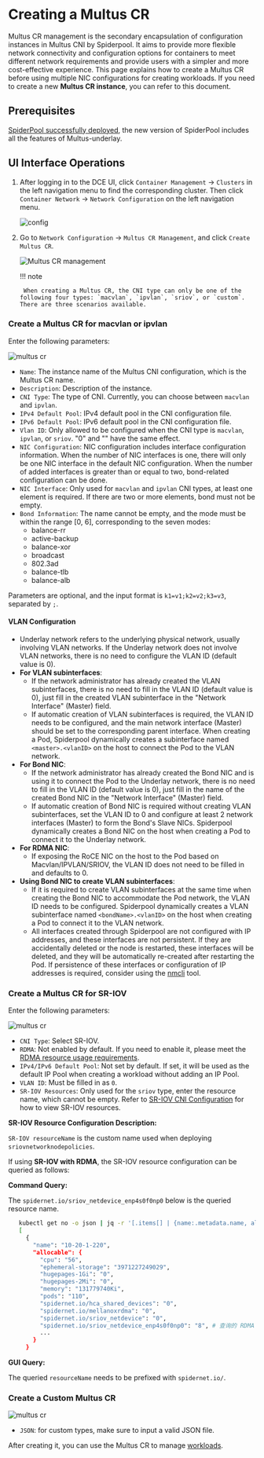 # Creating a Multus CR

Multus CR management is the secondary encapsulation of configuration instances in Multus CNI by Spiderpool. It aims to provide more flexible network connectivity and configuration options for containers to meet different network requirements and provide users with a simpler and more cost-effective experience. This page explains how to create a Multus CR before using multiple NIC configurations for creating workloads.
If you need to create a new **Multus CR instance**, you can refer to this document.

## Prerequisites

[SpiderPool successfully deployed](../modules/spiderpool/install/install.md), the new version of SpiderPool includes all the features of Multus-underlay.

## UI Interface Operations

1. After logging in to the DCE UI, click `Container Management` -> `Clusters` in the left navigation menu to find the corresponding cluster. Then click `Container Network` -> `Network Configuration` on the left navigation menu.

    ![config](https://docs.daocloud.io/daocloud-docs-images/docs/en/docs/network/images/networkconfig01.png)

2. Go to `Network Configuration` -> `Multus CR Management`, and click `Create Multus CR`.

    ![Multus CR management](https://docs.daocloud.io/daocloud-docs-images/docs/en/docs/network/images/networkconfig02.png)

    !!! note

        When creating a Multus CR, the CNI type can only be one of the following four types: `macvlan`, `ipvlan`, `sriov`, or `custom`. There are three scenarios available.

### Create a Multus CR for macvlan or ipvlan

Enter the following parameters:

![multus cr](https://docs.daocloud.io/daocloud-docs-images/docs/en/docs/network/images/networkconfig03.png)

- `Name`: The instance name of the Multus CNI configuration, which is the Multus CR name.
- `Description`: Description of the instance.
- `CNI Type`: The type of CNI. Currently, you can choose between `macvlan` and `ipvlan`.
- `IPv4 Default Pool`: IPv4 default pool in the CNI configuration file.
- `IPv6 Default Pool`: IPv6 default pool in the CNI configuration file.
- `Vlan ID`: Only allowed to be configured when the CNI type is `macvlan`, `ipvlan`, or `sriov`. "0" and "" have the same effect.
- `NIC Configuration`: NIC configuration includes interface configuration information. When the number of NIC interfaces is one, there will only be one NIC interface in the default NIC configuration. When the number of added interfaces is greater than or equal to two, bond-related configuration can be done.
- `NIC Interface`: Only used for `macvlan` and `ipvlan` CNI types, at least one element is required. If there are two or more elements, bond must not be empty.
- `Bond Information`: The name cannot be empty, and the mode must be within the range [0, 6], corresponding to the seven modes:
    - balance-rr
    - active-backup
    - balance-xor
    - broadcast
    - 802.3ad
    - balance-tlb
    - balance-alb

Parameters are optional, and the input format is `k1=v1;k2=v2;k3=v3`, separated by `;`.

#### VLAN Configuration

- Underlay network refers to the underlying physical network, usually involving VLAN networks. If the Underlay network does not involve VLAN networks, there is no need to configure the VLAN ID (default value is 0).
- **For VLAN subinterfaces**:
    - If the network administrator has already created the VLAN subinterfaces, there is no need to fill in the VLAN ID (default value is 0), just fill in the created VLAN subinterface in the "Network Interface" (Master) field.
    - If automatic creation of VLAN subinterfaces is required, the VLAN ID needs to be configured, and the main network interface (Master) should be set to the corresponding parent interface. When creating a Pod, Spiderpool dynamically creates a subinterface named `<master>.<vlanID>` on the host to connect the Pod to the VLAN network.
- **For Bond NIC**:
    - If the network administrator has already created the Bond NIC and is using it to connect the Pod to the Underlay network, there is no need to fill in the VLAN ID (default value is 0), just fill in the name of the created Bond NIC in the "Network Interface" (Master) field.
    - If automatic creation of Bond NIC is required without creating VLAN subinterfaces, set the VLAN ID to 0 and configure at least 2 network interfaces (Master) to form the Bond's Slave NICs. Spiderpool dynamically creates a Bond NIC on the host when creating a Pod to connect it to the Underlay network.
- **For RDMA NIC**:
    - If exposing the RoCE NIC on the host to the Pod based on Macvlan/IPVLAN/SRIOV, the VLAN ID does not need to be filled in and defaults to 0.
- **Using Bond NIC to create VLAN subinterfaces**:
    - If it is required to create VLAN subinterfaces at the same time when creating the Bond NIC to accommodate the Pod network, the VLAN ID needs to be configured. Spiderpool dynamically creates a VLAN subinterface named `<bondName>.<vlanID>` on the host when creating a Pod to connect it to the VLAN network.
    - All interfaces created through Spiderpool are not configured with IP addresses, and these interfaces are not persistent. If they are accidentally deleted or the node is restarted, these interfaces will be deleted, and they will be automatically re-created after restarting the Pod. If persistence of these interfaces or configuration of IP addresses is required, consider using the [nmcli](https://networkmanager.dev/docs/api/latest/nmcli.html) tool.

### Create a Multus CR for SR-IOV

Enter the following parameters:

![multus cr](https://docs.daocloud.io/daocloud-docs-images/docs/en/docs/network/images/networkconfig04.png)

- `CNI Type`: Select SR-IOV.
- `RDMA`: Not enabled by default. If you need to enable it, please meet the [RDMA resource usage requirements](../modules/spiderpool/rdmapara.md).
- `IPv4/IPv6 Default Pool`: Not set by default. If set, it will be used as the default IP Pool when creating a workload without adding an IP Pool.
- `VLAN ID`: Must be filled in as `0`.
- `SR-IOV Resources`: Only used for the `sriov` type, enter the resource name, which cannot be empty. Refer to [SR-IOV CNI Configuration](../modules/multus-underlay/sriov.md) for how to view SR-IOV resources.

**SR-IOV Resource Configuration Description:**

`SR-IOV resourceName` is the custom name used when deploying `sriovnetworknodepolicies`.

If using **SR-IOV with RDMA**, the SR-IOV resource configuration can be queried as follows:

**Command Query:**

The `spidernet.io/sriov_netdevice_enp4s0f0np0` below is the queried resource name.

```sh
   kubectl get no -o json | jq -r '[.items[] | {name:.metadata.name, allocable:.status.allocatable}]'
   [
     {
       "name": "10-20-1-220",
       "allocable": {
         "cpu": "56",
         "ephemeral-storage": "3971227249029",
         "hugepages-1Gi": "0",
         "hugepages-2Mi": "0",
         "memory": "131779740Ki",
         "pods": "110",
         "spidernet.io/hca_shared_devices": "0",
         "spidernet.io/mellanoxrdma": "0",
         "spidernet.io/sriov_netdevice": "0",
         "spidernet.io/sriov_netdevice_enp4s0f0np0": "8", # 查询的 RDMA 设备资源名称及数量
         ...
       }
     }
```

**GUI Query:**

The queried `resourceName` needs to be prefixed with `spidernet.io/`.

### Create a Custom Multus CR

![multus cr](https://docs.daocloud.io/daocloud-docs-images/docs/en/docs/network/images/networkconfig05.png)

- `JSON`: for custom types, make sure to input a valid JSON file.

After creating it, you can use the Multus CR to manage [workloads](use-ippool/usage.md).
